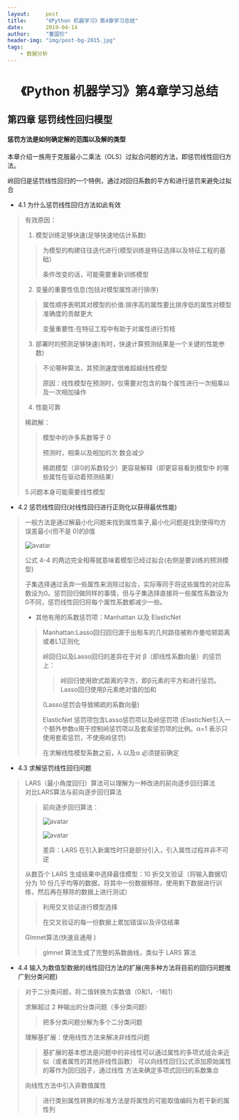 ```yaml
---
layout:     post
title:      "《Python 机器学习》第4章学习总结"
date:       2019-04-14
author:     "董国珍"
header-img: "img/post-bg-2015.jpg"
tags:
    - 数据分析
---
```





#  <center>《Python 机器学习》第4章学习总结<center>  
   

## 第四章 惩罚线性回归模型
  

#### 惩罚方法是如何确定解的范围以及解的类型

本章介绍一族用于克服最小二乘法（OLS）过拟合问题的方法，即惩罚线性回归方法。  
  
岭回归是惩罚线性回归的一个特例，通过对回归系数的平方和进行惩罚来避免过拟合
  
* 4.1 为什么惩罚线性回归方法如此有效
  
> 有效原因：
> 1. 模型训练足够快速(足够快速地估计系数)
> > 
> > 为模型的构建往往迭代进行(模型训练是特征选择以及特征工程的基础）  
> > 
> > 条件改变的话，可能需要重新训练模型  
> >
> 2. 变量的重要性信息(包括对模型属性进行排序)  
> > 
> > 属性顺序表明其对模型的价值:排序高的属性要比排序低的属性对模型准确度的贡献更大  
> >
> > 变量重要性:在特征工程中有助于对属性进行剪枝  
> > 
> 3. 部署时的预测足够快速(有时，快速计算预测结果是一个关键的性能参数)  
> > 
> > 不论哪种算法，其预测速度很难超越线性模型  
> >
> > 原因：线性模型在预测时，仅需要对包含的每个属性进行一次相乘以及一次相加操作  
> > 
> 4. 性能可靠  
>
> 稀疏解：
> > 
> > 模型中的许多系数等于 0
> > 
> > 预测时，相乘以及相加的次 数会减少
> > 
> > 稀疏模型（非0的系数较少）更容易解释（即更容易看到模型中 的哪些属性在驱动着预测结果）
> > 
> 5.问题本身可能需要线性模型 
>

* 4.2 惩罚线性回归(对线性回归进行正则化以获得最优性能)

> 一般方法是通过解最小化问题来找到属性乘子,最小化问题是找到使得均方误差最小(但不是 0)的β值  
>  
> ![avatar](/Blog-Share/img/1904/02/Doris/4.1.png)
>  
> 公式 4-4 的两边完全相等就意味着模型已经过拟合(右侧是要训练的预测模型)
>
> 子集选择通过丢弃一些属性来消除过拟合，实际等同于将这些属性的对应系数设为0。惩罚回归做同样的事情，但与子集选择直接将一些属性系数设为0不同，惩罚线性回归将每个属性系数都减少一些。
> 
> * 其他有用的系数惩罚项：Manhattan 以及 ElasticNet 
> > Manhattan:Lasso回归回归源于出租车的几何路径被称作曼哈顿距离或者L1正则化
> >
> > 岭回归以及Lasso回归的差异在于对 β（即线性系数向量）的惩罚上：
> > > 
> > > 岭回归使用欧式距离的平方，即β元素的平方和进行惩罚。Lasso回归使用β元素绝对值的加和
> > >  
> > (Lasso惩罚会导致稀疏的系数向量)
> > 
> > ElasticNet 惩罚项包含Lasso惩罚项以及岭惩罚项
> > (ElasticNet引入一个额外参数α用于控制岭惩罚项以及套索惩罚项的比例。α=1 表示只使用套索惩罚，不使用岭惩罚)
> > 
> > 在求解线性模型系数之前，λ 以及α 必须提前确定
> > 
* 4.3 求解惩罚线性回归问题  
>  LARS（最小角度回归）算法可以理解为一种改进的前向逐步回归算法  
> 对比LARS算法与前向逐步回归算法  
> > 前向逐步回归算法：  
> >  
> > ![avatar](/Blog-Share/img/1904/02/Doris/4.2.png)  
> >  
> > ![avatar](/Blog-Share/img/1904/02/Doris/4.3.png)
> >  
> > 差异：LARS 在引入新属性时只是部分引入，引入属性过程并非不可逆  
> >   
> 从数百个 LARS 生成结果中选择最佳模型：10 折交叉验证（将输入数据切分为 10 份几乎均等的数据，将其中一份数据移除，使用剩下数据进行训练，然后再在移除的数据上进行测试）  
> > 
> > 利用交叉验证进行模型选择
> > 
> > 在交叉验证的每一份数据上累加错误以及评估结果
> > 
> Glmnet算法(快速且通用 )
> > 
> > glmnet 算法生成了完整的系数曲线，类似于 LARS 算法
> > 

* 4.4 输入为数值型数据的线性回归方法的扩展(用多种方法将目前的回归问题推广到分类问题)

> 对于二分类问题，将二值转换为实数值（0和1，-1和1）
> 
> 求解超过 2 种输出的分类问题（多分类问题） 
> > 
> > 把多分类问题分解为多个二分类问题
> > 
> 理解基扩展：使用线性方法来解决非线性问题 
> > 
> > 基扩展的基本想法是问题中的非线性可以通过属性的多项式组合来近似（或者属性的其他非线性函数）
> > 可以向线性回归公式添加原始属性的幂作为回归因子，通过线性 方法来确定多项式回归的系数集合
> >
> 向线性方法中引入非数值属性 
> >
> >进行类别属性转换的标准方法是将属性的可能取值编码为若干新的属性列


